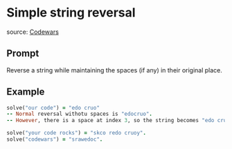 # Simple string reversal

source: [Codewars](https://www.codewars.com/kata/5a71939d373c2e634200008e)

## Prompt

Reverse a string while maintaining the spaces (if any) in their original place.

## Example

```ruby
solve("our code") = "edo cruo"
-- Normal reversal withotu spaces is "edocruo".
-- However, there is a space at index 3, so the string becomes "edo cruo"

solve("your code rocks") = "skco redo cruoy".
solve("codewars") = "srawedoc".
```

